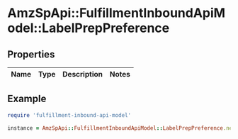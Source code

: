 # AmzSpApi::FulfillmentInboundApiModel::LabelPrepPreference

## Properties

| Name | Type | Description | Notes |
| ---- | ---- | ----------- | ----- |

## Example

```ruby
require 'fulfillment-inbound-api-model'

instance = AmzSpApi::FulfillmentInboundApiModel::LabelPrepPreference.new()
```

